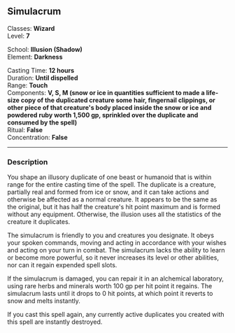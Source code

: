 ## Simulacrum

Classes: **Wizard**  
Level: **7**  

School: **Illusion (Shadow)**  
Element: **Darkness**  

Casting Time: **12 hours**  
Duration: **Until dispelled**  
Range: **Touch**  
Components: **V, S, M (snow or ice in quantities sufficient to made a life-size copy of the duplicated creature some hair, fingernail clippings, or other piece of that creature's body placed inside the snow or ice and powdered ruby worth 1,500 gp, sprinkled over the duplicate and consumed by the spell)**  
Ritual: **False**  
Concentration: **False**  

------

### Description

You shape an illusory duplicate of one beast or humanoid that is within range for the entire casting time of the spell. The duplicate is a creature, partially real and formed from ice or snow, and it can take actions and otherwise be affected as a normal creature. It appears to be the same as the original, but it has half the creature's hit point maximum and is formed without any equipment. Otherwise, the illusion uses all the statistics of the creature it duplicates.

The simulacrum is friendly to you and creatures you designate. It obeys your spoken commands, moving and acting in accordance with your wishes and acting on your turn in combat. The simulacrum lacks the ability to learn or become more powerful, so it never increases its level or other abilities, nor can it regain expended spell slots.

If the simulacrum is damaged, you can repair it in an alchemical laboratory, using rare herbs and minerals worth 100 gp per hit point it regains. The simulacrum lasts until it drops to 0 hit points, at which point it reverts to snow and melts instantly.

If you cast this spell again, any currently active duplicates you created with this spell are instantly destroyed.